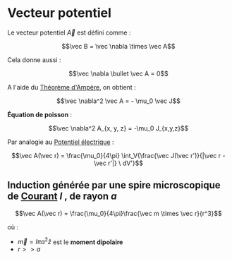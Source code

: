 # Vecteur potentiel

Le vecteur potentiel $\vec A$ est défini comme :

$$\vec B = \vec \nabla \times \vec A$$

Cela donne aussi :

$$\vec \nabla \bullet \vec A = 0$$

A l'aide du [Théorème d'Ampère](Théorème%20d'Ampère.md), on obtient :

$$\vec \nabla^2 \vec A = - \mu_0 \vec J$$

**Équation de poisson** :

$$\vec \nabla^2 A_{x, y, z} = -\mu_0 J_{x,y,z}$$

Par analogie au [Potentiel électrique](Potentiel%20électrique.md) :

$$\vec A(\vec r) = \frac{\mu_0}{4\pi} \int_V{\frac{\vec J(\vec r')}{|\vec r - \vec r'|} \ dV'}$$

## Induction générée par une spire microscopique de [Courant](Courant.md) $I$ , de rayon $a$

$$\vec A(\vec r) = \frac{\mu_0}{4\pi}\frac{\vec m \times \vec r}{r^3}$$

où :
- $\vec m =I\pi a^2 \hat z$ est le **moment dipolaire**
- $r >> a$
